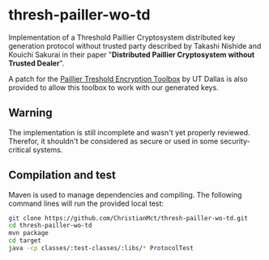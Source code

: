 # thresh-pailler-wo-td
Implementation of a Threshold Paillier Cryptosystem distributed key generation protocol without trusted party described 
by Takashi Nishide and Kouichi Sakurai in their paper "**Distributed Paillier Cryptosystem without Trusted Dealer**".

A patch for the [Paillier Treshold Encryption Toolbox](http://www.cs.utdallas.edu/dspl/cgi-bin/pailliertoolbox/) by UT Dallas is also provided to allow this toolbox to work with
our generated keys.

## Warning
The implementation is still incomplete and wasn't yet properly reviewed. Therefor, it shouldn't be considered as secure or
used in some security-critical systems.

## Compilation and test
Maven is used to manage dependencies and compiling. The following command lines will run the provided local test:
```bash
git clone https://github.com/ChristianMct/thresh-pailler-wo-td.git
cd thresh-pailler-wo-td
mvn package
cd target
java -cp classes/:test-classes/:libs/* ProtocolTest
```





